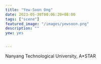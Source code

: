 ```yaml
---
title: "Yew-Soon Ong"
date: 2023-05-30T00:06:20+08:00
tags: ["scene"]
featured_image: "/images/yewsoon.png"
description: ""
yew: yes


---
```


Nanyang Technological University, A*STAR
